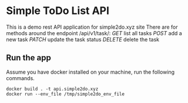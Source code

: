 # Simple ToDo List API

This is a demo rest API application for simple2do.xyz site
There are for methods around the endpoint /api/v1/task/:
    *GET*    list all tasks
    *POST*   add a new task
    *PATCH*  update the task status
    *DELETE* delete the task

## Run the app

Assume you have docker installed on your machine, run the following commands.

```
docker build . -t api.simple2do.xyz
docker run --env_file /tmp/simple2do_env_file
```
